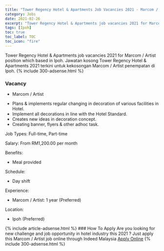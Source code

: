 ```yaml
---
title: "Tower Regency Hotel & Apartments Job Vacancies 2021 - Marcom / Artist" 
category: Jobs 
date: 2021-02-26 
excerpt: "Tower Regency Hotel & Apartments job vacancies 2021 for Marcom / Artist position which based in Ipoh. Jawatan kosong Tower Regency Hotel & Apartments 2021 terkini untuk kekosongan Marcom / Artist penempatan di Ipoh" 
tags: [Ipoh] 
toc: true 
toc_label: TOC 
toc_icon: "fire" 
--- 
```


Tower Regency Hotel & Apartments job vacancies 2021 for Marcom / Artist position which based in Ipoh. Jawatan kosong Tower Regency Hotel & Apartments 2021 terkini untuk kekosongan Marcom / Artist penempatan di Ipoh. 
{% include 300-adsense.html %} 
### Vacancy 
- Marcom / Artist 
<div><ul><li>Plans &amp; implements regular changing in decoration of various facilities in Hotel.</li><li>Implement all decorations in line with the Hotel Standard.</li><li>Creates new ideas in decoration concept.</li><li>Creating banner, flyers &amp; other adhoc task.</li></ul><p>Job Types: Full-time, Part-time</p><p>Salary: From RM1,200.00 per month</p><p>Benefits:</p><ul><li>Meal provided</li></ul><p>Schedule:</p><ul><li>Day shift</li></ul><p>Experience:</p><ul><li>Marcom / Artist: 1 year (Preferred)</li></ul><p>Location:</p><ul><li>Ipoh (Preferred)</li></ul></div> 
{% include article-adsense.html %} 
### How To Apply 
Are you looking for new challenge and job opportunity in hotel industry this 2021 ?
Just apply this Marcom / Artist job online through Indeed Malaysia 
<a href="https://malaysia.indeed.com/viewjob?jk=3ae50cc5ead69562" class="btn btn--info" target="_blank" rel="nofollow noopenner">Apply Online</a> 
{% include 300-adsense.html %} 